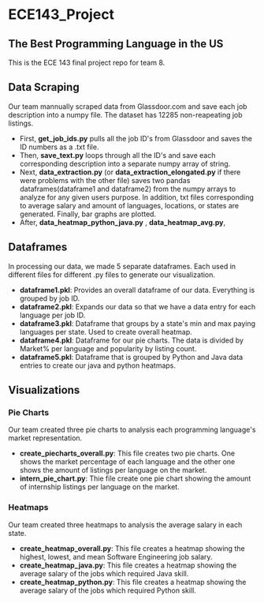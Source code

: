 # ECE143_Project
## The Best Programming Language in the US
This is the ECE 143 final project repo for team 8. 

## Data Scraping
Our team mannually scraped data from Glassdoor.com and save each job description into a numpy file. The dataset has 12285 non-reapeating job listings. 
 - First, **get_job_ids.py** pulls all the job ID's from Glassdoor and saves the ID numbers as a .txt file. 
 - Then, **save_text.py** loops through all the ID's and save each corresponding description into a separate numpy array of string. 
 - Next, **data_extraction.py** (or **data_extraction_elongated.py** if there were problems with the other file) saves two pandas dataframes(dataframe1 and dataframe2) from the numpy arrays to analyze for any given users purpose.  In addition, txt files corresponding to average salary and amount of languages, locations, or states are generated.  Finally, bar graphs are plotted.  
 - After, **data_heatmap_python_java.py** , **data_heatmap_avg.py**, 
## Dataframes
In processing our data, we made 5 separate dataframes. Each used in different files for different .py files to generate our visualization.
 - **dataframe1.pkl**: Provides an overall dataframe of our data. Everything is grouped by job ID.
 - **dataframe2.pkl**: Expands our data so that we have a data entry for each language per job ID.
 - **dataframe3.pkl**: Dataframe that groups by a state's min and max paying languages per state. Used to create overall heatmap.
 - **dataframe4.pkl**: Dataframe for our pie charts. The data is divided by Market% per language and popularity by listing count.
 - **dataframe5.pkl**: Dataframe that is grouped by Python and Java data entries to create our java and python heatmaps.
 
## Visualizations
### Pie Charts
Our team created three pie charts to analysis each programming language's market representation. 
 - **create_piecharts_overall.py**: This file creates two pie charts. One shows the market percentage of each language and the other one shows the amount of listings per language on the market. 
 - **intern_pie_chart.py**: Thie file create one pie chart showing the amount of internship listings per language on the market. 
 
### Heatmaps
Our team created three heatmaps to analysis the average salary in each state. 
 - **create_heatmap_overall.py**: This file creates a heatmap showing the highest, lowest, and mean Software Engineering job salary.
 - **create_heatmap_java.py**: This file creates a heatmap showing the average salary of the jobs which required Java skill. 
 - **create_heatmap_python.py**: This file creates a heatmap showing the average salary of the jobs which required Python skill. 
